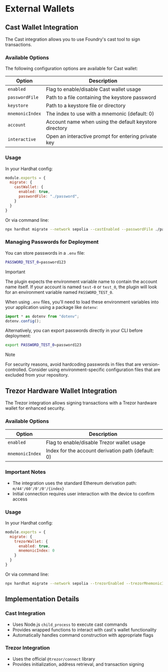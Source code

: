 # External Wallets

## Cast Wallet Integration

The Cast integration allows you to use Foundry's cast tool to sign transactions.

### Available Options

The following configuration options are available for Cast wallet:

| Option          | Description                                            |
|-----------------|--------------------------------------------------------|
| `enabled`       | Flag to enable/disable Cast wallet usage               |
| `passwordFile`  | Path to a file containing the keystore password        |
| `keystore`      | Path to a keystore file or directory                   |
| `mnemonicIndex` | The index to use with a mnemonic (default: 0)          |
| `account`       | Account name when using the default keystore directory |
| `interactive`   | Open an interactive prompt for entering private key    |

### Usage

In your Hardhat config:

```javascript
module.exports = {
  migrate: {
    castWallet: {
      enabled: true,
      passwordFile: "./password",
    }
  }
}
```

Or via command line:

```bash
npx hardhat migrate --network sepolia --castEnabled --passwordFile ./password
```

### Managing Passwords for Deployment

You can store passwords in a `.env` file:

```bash
PASSWORD_TEST_0=password123
```

> [!IMPORTANT]
> The plugin expects the environment variable name to contain the account name itself. 
> If your account is named `test-0` or `test_0`, the plugin will look for an environment variable named `PASSWORD_TEST_0`.

When using `.env` files, you'll need to load these environment variables into your application using a package like `dotenv`:

```ts
import * as dotenv from "dotenv";
dotenv.config();
```

Alternatively, you can export passwords directly in your CLI before deployment:

```bash
export PASSWORD_TEST_0=password123
```

> [!NOTE]
> For security reasons, avoid hardcoding passwords in files that are version-controlled. 
> Consider using environment-specific configuration files that are excluded from your repository.

## Trezor Hardware Wallet Integration

The Trezor integration allows signing transactions with a Trezor hardware wallet for enhanced security.

### Available Options

| Option          | Description                                        |
|-----------------|----------------------------------------------------|
| `enabled`       | Flag to enable/disable Trezor wallet usage         |
| `mnemonicIndex` | Index for the account derivation path (default: 0) |

### Important Notes

- The integration uses the standard Ethereum derivation path: `m/44'/60'/0'/0'/{index}`
- Initial connection requires user interaction with the device to confirm access

### Usage

In your Hardhat config:

```javascript
module.exports = {
  migrate: {
    trezorWallet: {
      enabled: true,
      mnemonicIndex: 0
    }
  }
}
```

Or via command line:

```bash
npx hardhat migrate --network sepolia --trezorEnabled --trezorMnemonicIndex 5
```

## Implementation Details

### Cast Integration

- Uses Node.js `child_process` to execute cast commands
- Provides wrapped functions to interact with cast's wallet functionality
- Automatically handles command construction with appropriate flags

### Trezor Integration

- Uses the official `@trezor/connect` library
- Provides initialization, address retrieval, and transaction signing
